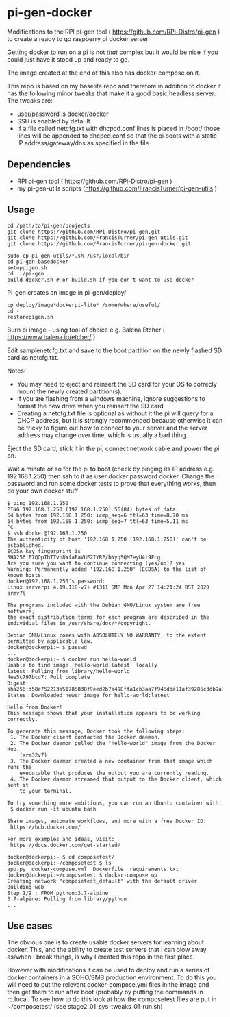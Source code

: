 # pi-gen-docker
Modifications to the RPI pi-gen tool ( https://github.com/RPi-Distro/pi-gen )
 to create a ready to go raspberry pi docker server

Getting docker to run on a pi is not *that* complex but it would be nice 
if you could just have it stood up and ready to go. 

The image created at the end of this also has docker-compose on it.

This repo is based on my baselite repo and therefore in addition to docker it 
has the following minor tweaks that make it a good basic headless server. 
The tweaks are:
 * user/password is docker/docker
 * SSH is enabled by default
 * If a file called netcfg.txt with dhcpcd.conf lines is placed in /boot/ those lines will be appended to dhcpcd.conf so that the pi boots with a static IP address/gateway/dns as specified in the file

## Dependencies

 * RPI pi-gen tool ( https://github.com/RPi-Distro/pi-gen )
 * my pi-gen-utils scripts (https://github.com/FrancisTurner/pi-gen-utils )

## Usage

```
cd /path/to/pi-gen/projects
git clone https://github.com/RPi-Distro/pi-gen.git
git clone https://github.com/FrancisTurner/pi-gen-utils.git
git clone https://github.com/FrancisTurner/pi-gen-docker.git

sudo cp pi-gen-utils/*.sh /usr/local/bin
cd pi-gen-basedocker
setuppigen.sh
cd ../pi-gen
build-docker.sh # or build.sh if you don't want to use docker
```
Pi-gen creates an image in pi-gen/deploy/ 
```
cp deploy/image*dockerpi-lite* /some/where/useful/
cd -
restorepigen.sh
```
Burn pi image - using tool of choice e.g. Balena Etcher ( https://www.balena.io/etcher/ )

Edit samplenetcfg.txt and save to the boot partition on the newly flashed SD card as netcfg.txt.

Notes:
 * You may need to eject and reinsert the SD card for your OS to correcly
mount the newly created partition(s). 
 * If you are flashing from a windows machine, ignore suggestions to format the
new drive when you reinsert the SD card
 * Creating a netcfg.txt file is optional as without it the pi will query 
for a DHCP address, but it is strongly recommended because otherwise it
can be tricky to figure out how to connect 
to your server and the server address may change over time, which is usually
a bad thing. 

Eject the SD card, stick it in the pi, connect network cable and power the pi on.

Wait a minute or so for the pi to boot (check by pinging its IP address e.g. 192.168.1.250) then 
ssh to it as user docker password docker. Change the password and run some
docker tests to prove that everything works, then do your own docker stuff

```
$ ping 192.168.1.250
PING 192.168.1.250 (192.168.1.250) 56(84) bytes of data.
64 bytes from 192.168.1.250: icmp_seq=6 ttl=63 time=8.70 ms
64 bytes from 192.168.1.250: icmp_seq=7 ttl=63 time=5.11 ms
^C
$ ssh docker@192.168.1.250
The authenticity of host '192.168.1.250 (192.168.1.250)' can't be established.
ECDSA key fingerprint is SHA256:E7QQpIhTTvh8WfaFaVUF2IYRP/bNyqSQM7eyU4t9Fcg.
Are you sure you want to continue connecting (yes/no)? yes
Warning: Permanently added '192.168.1.250' (ECDSA) to the list of known hosts.
docker@192.168.1.250's password: 
Linux serverpi 4.19.118-v7+ #1311 SMP Mon Apr 27 14:21:24 BST 2020 armv7l

The programs included with the Debian GNU/Linux system are free software;
the exact distribution terms for each program are described in the
individual files in /usr/share/doc/*/copyright.

Debian GNU/Linux comes with ABSOLUTELY NO WARRANTY, to the extent
permitted by applicable law.
docker@dockerpi:~ $ passwd
...
docker@dockerpi:~ $ docker run hello-world
Unable to find image 'hello-world:latest' locally
latest: Pulling from library/hello-world
4ee5c797bcd7: Pull complete 
Digest: sha256:d58e752213a51785838f9eed2b7a498ffa1cb3aa7f946dda11af39286c3db9a9
Status: Downloaded newer image for hello-world:latest

Hello from Docker!
This message shows that your installation appears to be working correctly.

To generate this message, Docker took the following steps:
 1. The Docker client contacted the Docker daemon.
 2. The Docker daemon pulled the "hello-world" image from the Docker Hub.
    (arm32v7)
 3. The Docker daemon created a new container from that image which runs the
    executable that produces the output you are currently reading.
 4. The Docker daemon streamed that output to the Docker client, which sent it
    to your terminal.

To try something more ambitious, you can run an Ubuntu container with:
 $ docker run -it ubuntu bash

Share images, automate workflows, and more with a free Docker ID:
 https://hub.docker.com/

For more examples and ideas, visit:
 https://docs.docker.com/get-started/

docker@dockerpi:~ $ cd composetest/
docker@dockerpi:~/composetest $ ls
app.py  docker-compose.yml  Dockerfile  requirements.txt
docker@dockerpi:~/composetest $ docker-compose up
Creating network "composetest_default" with the default driver
Building web
Step 1/9 : FROM python:3.7-alpine
3.7-alpine: Pulling from library/python
...
```

## Use cases

The obvious one is to create usable docker servers for learning about docker. This, 
and the ability to create test servers that I can blow away as/when I break things,
is why I created this repo in the first place. 

However with modifications 
it can be used to deploy and run a series of docker containers in a SOHO/SMB
production environment. To do this you will need to put the relevant
docker-compose.yml files in the image and then get them to run after boot (probably 
by putting the commands in rc.local. To see how to do this look at how the 
composetest files are put in ~/composetest/ (see stage2_01-sys-tweaks_01-run.sh)


